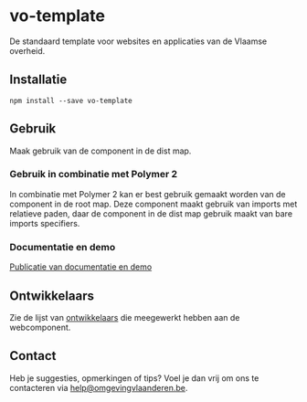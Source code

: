 # vo-template

De standaard template voor websites en applicaties van de Vlaamse overheid.

## Installatie

```
npm install --save vo-template
```

## Gebruik
Maak gebruik van de component in de dist map.

### Gebruik in combinatie met Polymer 2
In combinatie met Polymer 2 kan er best gebruik gemaakt worden van de component in de root map. Deze component maakt gebruik van imports met relatieve paden, daar de component in de dist map gebruik maakt van bare imports specifiers.

### Documentatie en demo

[Publicatie van documentatie en demo](https://milieuinfo.github.io/webcomponent-vo-template)

## Ontwikkelaars

Zie de lijst van [ontwikkelaars](https://github.com/milieuinfo/webcomponent-vo-template/graphs/contributors) die meegewerkt hebben aan de webcomponent.

## Contact

Heb je suggesties, opmerkingen of tips? Voel je dan vrij om ons te contacteren via help@omgevingvlaanderen.be.